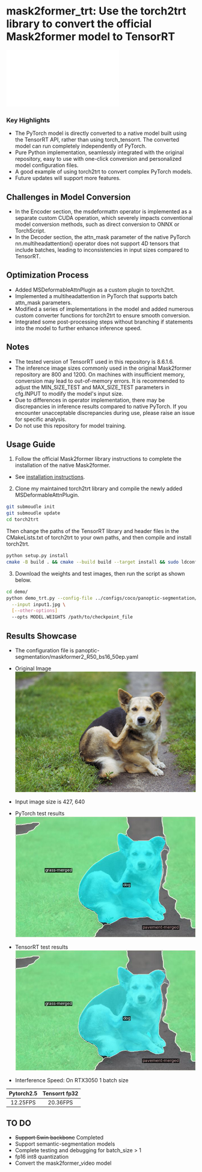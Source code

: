 # mask2former_trt: Use the torch2trt library to convert the official Mask2former model to TensorRT
![中文README](README_CN.md)
### Key Highlights
* The PyTorch model is directly converted to a native model built using the TensorRT API, rather than using torch_tensorrt. The converted model can run completely independently of PyTorch.
* Pure Python implementation, seamlessly integrated with the original repository, easy to use with one-click conversion and personalized model configuration files.
* A good example of using torch2trt to convert complex PyTorch models.
* Future updates will support more features.

## Challenges in Model Conversion
* In the Encoder section, the msdeformattn operator is implemented as a separate custom CUDA operation, which severely impacts conventional model conversion methods, such as direct conversion to ONNX or TorchScript.
* In the Decoder section, the attn_mask parameter of the native PyTorch nn.multiheadattention() operator does not support 4D tensors that include batches, leading to inconsistencies in input sizes compared to TensorRT.

## Optimization Process
* Added MSDeformableAttnPlugin as a custom plugin to torch2trt.
* Implemented a multiheadattention in PyTorch that supports batch attn_mask parameters.
* Modified a series of implementations in the model and added numerous custom converter functions for torch2trt to ensure smooth conversion.
* Integrated some post-processing steps without branching if statements into the model to further enhance inference speed.

## Notes
* The tested version of TensorRT used in this repository is 8.6.1.6.
* The inference image sizes commonly used in the original Mask2former repository are 800 and 1200. On machines with insufficient memory, conversion may lead to out-of-memory errors. It is recommended to adjust the MIN_SIZE_TEST and MAX_SIZE_TEST parameters in cfg.INPUT to modify the model's input size.
* Due to differences in operator implementation, there may be discrepancies in inference results compared to native PyTorch. If you encounter unacceptable discrepancies during use, please raise an issue for specific analysis.
* Do not use this repository for model training.

## Usage Guide
1. Follow the official Mask2former library instructions to complete the installation of the native Mask2former.
*  See [installation instructions](INSTALL.md).
2. Clone my maintained torch2trt library and compile the newly added MSDeformableAttnPlugin.
```bash
git submoudle init
git submoudle update
cd torch2trt
```
Then change the paths of the TensorRT library and header files in the CMakeLists.txt of torch2trt to your own paths, and then compile and install torch2trt.
```bash
python setup.py install
cmake -B build . && cmake --build build --target install && sudo ldconfig
```

3. Download the weights and test images, then run the script as shown below.
```bash
cd demo/
python demo_trt.py --config-file ../configs/coco/panoptic-segmentation/maskformer2_R50_bs16_50ep.yaml \
  --input input1.jpg \
  [--other-options]
  --opts MODEL.WEIGHTS /path/to/checkpoint_file
```
## Results Showcase
*  The configuration file is panoptic-segmentation/maskformer2_R50_bs16_50ep.yaml 

*  Original Image
![Example Image](test/test_dog.jpg)
* Input image size is 427, 640
* PyTorch test results
![Example Image](test/test_dog_result.jpg)
* TensorRT test results
![Example Image](test/test_dog_trt_result.jpg)

* Interference Speed: On RTX3050  1 batch size

| Pytorch2.5 | Tensorrt fp32 | 
|:----------:|:-------------:|
| 12.25FPS |   20.36FPS    |


## TO DO
* ~~Support Swin backbone~~  Completed
* Support semantic-segmentation models
* Complete testing and debugging for batch_size > 1
* fp16 int8 quantization
* Convert the mask2former_video model
